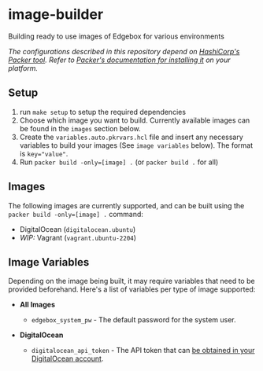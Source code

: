 # image-builder

Building ready to use images of Edgebox for various environments

*The configurations described in this repository depend on [HashiCorp's Packer tool](https://www.packer.io/). Refer to [Packer's documentation for installing it](https://learn.hashicorp.com/tutorials/packer/get-started-install-cli#installing-packer) on your platform.*

## Setup

1. run `make setup` to setup the required dependencies
2. Choose which image you want to build. Currently available images can be found in the `images` section below.
3. Create the `variables.auto.pkrvars.hcl` file and insert any necessary variables to build your images (See `image variables` below). The format is `key="value"`.
4. Run `packer build -only=[image] .` (or `packer build .` for all)

## Images

The following images are currently supported, and can be built using the `packer build -only=[image] .` command:

- DigitalOcean (`digitalocean.ubuntu`)
- *WIP:* Vagrant (`vagrant.ubuntu-2204`)

## Image Variables

Depending on the image being built, it may require variables that need to be provided beforehand. Here's a list of variables per type of image supported:

- **All Images**
  - `edgebox_system_pw` - The default password for the system user.

- **DigitalOcean**
  - `digitalocean_api_token` - The API token that can [be obtained in your DigitalOcean account](https://docs.digitalocean.com/reference/api/create-personal-access-token/).

